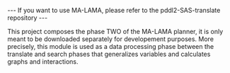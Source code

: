 
--- If you want to use MA-LAMA, please refer to the pddl2-SAS-translate repository ---

This project composes the phase TWO of the MA-LAMA planner, it is only meant to be downloaded separately for developement purposes.
More precisely, this module is used as a data processing phase between the translate and search phases that generalizes variables and calculates graphs and interactions.
